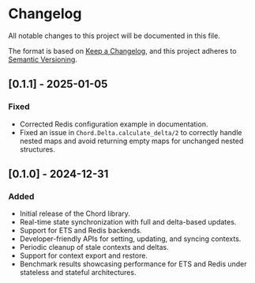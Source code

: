 # Changelog

All notable changes to this project will be documented in this file.

The format is based on [Keep a Changelog](https://keepachangelog.com/en/1.0.0/),
and this project adheres to [Semantic Versioning](https://semver.org/).

## [0.1.1] - 2025-01-05
### Fixed
- Corrected Redis configuration example in documentation.
- Fixed an issue in `Chord.Delta.calculate_delta/2` to correctly handle nested maps and avoid returning empty maps for unchanged nested structures.

## [0.1.0] - 2024-12-31
### Added
- Initial release of the Chord library.
- Real-time state synchronization with full and delta-based updates.
- Support for ETS and Redis backends.
- Developer-friendly APIs for setting, updating, and syncing contexts.
- Periodic cleanup of stale contexts and deltas.
- Support for context export and restore.
- Benchmark results showcasing performance for ETS and Redis under stateless and stateful architectures.
